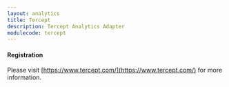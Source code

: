 ```yaml
---
layout: analytics
title: Tercept
description: Tercept Analytics Adapter
modulecode: tercept
---
```


#### Registration

Please visit [https://www.tercept.com/](https://www.tercept.com/) for more information.


